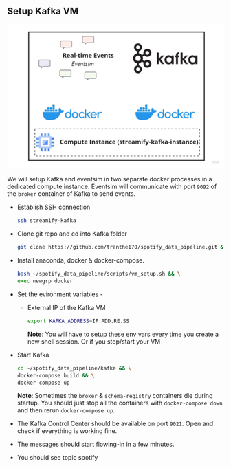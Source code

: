 ## Setup Kafka VM

![kafka](../images/kafka.jpg)

We will setup Kafka and eventsim in two separate docker processes in a dedicated compute instance. Eventsim will communicate with port `9092` of the `broker` container of Kafka to send events.

- Establish SSH connection

  ```bash
  ssh streamify-kafka
  ```

- Clone git repo and cd into Kafka folder

  ```bash
  git clone https://github.com/tranthe170/spotify_data_pipeline.git && \
  ```

- Install anaconda, docker & docker-compose.

  ```bash
  bash ~/spotify_data_pipeline/scripts/vm_setup.sh && \
  exec newgrp docker
  ```

- Set the evironment variables -

  - External IP of the Kafka VM

    ```bash
    export KAFKA_ADDRESS=IP.ADD.RE.SS
    ```

    **Note**: You will have to setup these env vars every time you create a new shell session. Or if you stop/start your VM

- Start Kafka

  ```bash
  cd ~/spotify_data_pipeline/kafka && \
  docker-compose build && \
  docker-compose up
  ```

  **Note**: Sometimes the `broker` & `schema-registry` containers die during startup. You should just stop all the containers with `docker-compose down` and then rerun `docker-compose up`.

- The Kafka Control Center should be available on port `9021`. Open and check if everything is working fine.

- The messages should start flowing-in in a few minutes.

- You should see topic spotify


